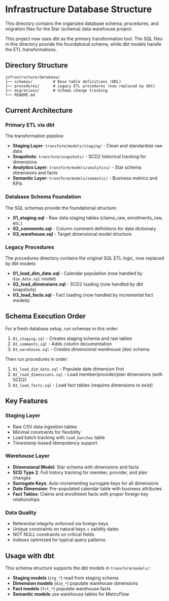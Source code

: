 # Infrastructure Database Structure

This directory contains the organized database schema, procedures, and migration files for the Star (schema) data warehouse project.

This project now uses dbt as the primary transformation tool. The SQL files in this directory provide the foundational schema, while dbt models handle the ETL transformations.

## Directory Structure

```text
infrastructure/database/
├── schemas/         # Base table definitions (DDL)
├── procedures/      # Legacy ETL procedures (now replaced by dbt)
├── migrations/      # Schema change tracking
└── README.md
```

## Current Architecture

### Primary ETL via dbt

The transformation pipeline:

- **Staging Layer**: `transform/models/staging/` - Clean and standardize raw data
- **Snapshots**: `transform/snapshots/` - SCD2 historical tracking for dimensions
- **Analytics Layer**: `transform/models/analytics/` - Star schema dimensions and facts
- **Semantic Layer**: `transform/models/semantic/` - Business metrics and KPIs

### Database Schema Foundation

The SQL schemas provide the foundational structure:

- **01_staging.sql** - Raw data staging tables (claims_raw, enrollments_raw, etc.)
- **02_comments.sql** - Column comment definitions for data dictionary  
- **03_warehouse.sql** - Target dimensional model structure

### Legacy Procedures

The procedures directory contains the original SQL ETL logic, now replaced by dbt models:

- **01_load_dim_date.sql** - Calendar population (now handled by `dim_date.sql` model)
- **02_load_dimensions.sql** - SCD2 loading (now handled by dbt snapshots)  
- **03_load_facts.sql** - Fact loading (now handled by incremental fact models)

## Schema Execution Order

For a fresh database setup, run schemas in this order:

1. `01_staging.sql` - Creates staging schema and raw tables
2. `02_comments.sql` - Adds column documentation
3. `03_warehouse.sql` - Creates dimensional warehouse (dw) schema

Then run procedures in order:

1. `01_load_dim_date.sql` - Populate date dimension first
2. `02_load_dimensions.sql` - Load member/provider/plan dimensions (with SCD2)
3. `03_load_facts.sql` - Load fact tables (requires dimensions to exist)

## Key Features

### Staging Layer

- Raw CSV data ingestion tables
- Minimal constraints for flexibility
- Load batch tracking with `load_batches` table
- Timestamp-based idempotency support

### Warehouse Layer

- **Dimensional Model**: Star schema with dimensions and facts
- **SCD Type 2**: Full history tracking for member, provider, and plan changes
- **Surrogate Keys**: Auto-incrementing surrogate keys for all dimensions
- **Date Dimension**: Pre-populated calendar table with business attributes
- **Fact Tables**: Claims and enrollment facts with proper foreign key relationships

### Data Quality

- Referential integrity enforced via foreign keys
- Unique constraints on natural keys + validity dates
- NOT NULL constraints on critical fields
- Indexes optimized for typical query patterns

## Usage with dbt

This schema structure supports the dbt models in `transform/models/`:

- **Staging models** (`stg_*`) read from staging schema
- **Dimension models** (`dim_*`) populate warehouse dimensions
- **Fact models** (`fct_*`) populate warehouse facts
- **Semantic models** use warehouse tables for MetricFlow
